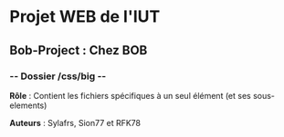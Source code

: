 # Projet WEB de l'IUT
## Bob-Project : Chez BOB
### -- Dossier /css/big --

**Rôle** : Contient les fichiers spécifiques à un seul élément (et ses sous-elements)

**Auteurs** :
Sylafrs, Sion77 et RFK78